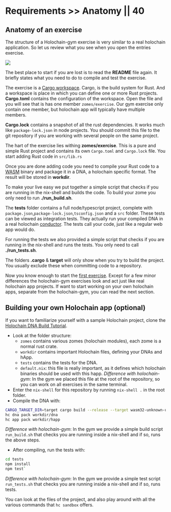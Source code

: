 # Requirements >> Anatomy || 40

## Anatomy of an exercise

The structure of a Holochain-gym exercise is very similar to a real holochain application. So let us review what you see when you open the entries exercise.

![](/_assets/top-folder-entries-exercise.png)

The best place to start if you are lost is to read the **README** file again. It briefly states what you need to do to compile and test the exercise.

The exercise is a [Cargo workspace](https://doc.rust-lang.org/book/ch14-03-cargo-workspaces.html). Cargo, is the build system for Rust. And a workspace is place in which you can define one or more Rust projects. **Cargo.toml** contains the configuration of the workspace. Open the file and you will see that is has one member `zomes/exercise`.
Our gym exercise only contain one member, but holochain app will typically have multiple members.

**Cargo.lock** contains a snapshot of all the rust dependencies. It works much like `package-lock.json` in node projects. You should commit this file to the git repository if you are working with several people on the same project.

The hart of the exercise lies withing **zomes/exercise**. This is a pure and simple Rust project and contains its own `Cargo.toml` and `Cargo.lock` file. You start adding Rust code in `src/lib.rs`

Once you are done adding code you need to compile your Rust code to a [WASM](https://webassembly.org/) binary and package it in a DNA, a holochain specific format. The result will be stored in **workdir**.

To make your live easy we put together a simple script that checks if you are running in the nix-shell and builds the code. To build your zome you only need to run **./run_build.sh**.

The **tests** folder contains a full node/typescript project, complete with `package.json`,`package-lock.json`,`tsconfig.json` and a `src` folder. These tests can be viewed as integration tests. They actually run your compiled DNA in a real holochain [conductor](https://developer.holochain.org/docs/glossary/#conductor). The tests call your code, just like a regular web app would do.

For running the tests we also provided a simple script that checks if you are running in the nix-shell and runs the tests. You only need to call **./run_tests.sh**.

The folders **.cargo** & **target** will only show when you try to build the project. You usually exclude these when committing code to a repository.

Now you know enough to start the [first exercise](/developers/basic/entries). Except for a few minor differences the holochain-gym exercises look and act just like real holochain app projects.
If want to start working on your own holochain apps, separate from the holochain-gym, you can read the next section.

## Building your own Holochain app (optional)

If you want to familiarize yourself with a sample Holochain project, clone the [Holochain DNA Build Tutorial](https://github.com/holochain/holochain-dna-build-tutorial).

- Look at the folder structure:
  - `zomes` contains various zomes (holochain modules), each zome is a normal rust crate.
  - `workdir` contains important Holochain files, defining your DNAs and hApp.
  - `tests` contains the tests for the DNA.
  - `default.nix`: this file is really important, as it defines which holochain binaries should be used with this happ. *Difference with holochain-gym*: In the gym we placed this file at the root of the repository, so you can work on all exercises in the same terminal.
- Enter the `nix-shell` for this repository by running `nix-shell .` in the root folder.
- Compile the DNA with:

```bash
CARGO_TARGET_DIR=target cargo build --release --target wasm32-unknown-unknown
hc dna pack workdir/dna
hc app pack workdir/happ
```
*Difference with holochain-gym*: In the gym we provide a simple build script `run_build.sh` that checks you are running inside a nix-shell and if so, runs the above steps.

- After compiling, run the tests with:

```bash
cd tests
npm install
npm test`
```

*Difference with holochain-gym*: In the gym we provide a simple test script `run_tests.sh` that checks you are running inside a nix-shell and if so, runs tests.

You can look at the files of the project, and also play around with all the various commands that `hc sandbox` offers.